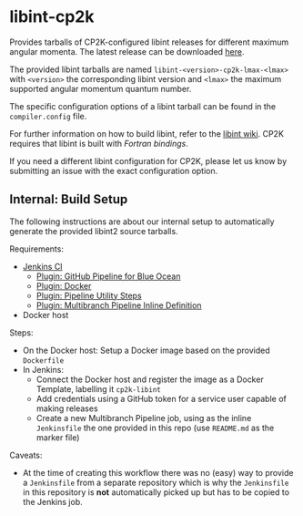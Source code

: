 # libint-cp2k

Provides tarballs of CP2K-configured libint releases for different maximum angular momenta. The latest release can be downloaded [here](https://github.com/cp2k/libint-cp2k/releases/latest).

The provided libint tarballs are named `libint-<version>-cp2k-lmax-<lmax>`
with `<version>` the corresponding libint version and `<lmax>` the maximum supported angular momentum quantum number.

The specific configuration options of a libint tarball can be found in the `compiler.config` file.

For further information on how to build libint, refer to the [libint wiki](https://github.com/evaleev/libint/wiki#compiling-libint-library).
CP2K requires that libint is built with *Fortran bindings*.

If you need a different libint configuration for CP2K, please let us know by submitting an issue with the exact configuration option.

## Internal: Build Setup

The following instructions are about our internal setup to automatically generate the provided libint2 source tarballs.

Requirements:

* [Jenkins CI](https://jenkins.io/)
  * [Plugin: GitHub Pipeline for Blue Ocean](https://plugins.jenkins.io/blueocean-github-pipeline)
  * [Plugin: Docker](https://plugins.jenkins.io/docker-plugin)
  * [Plugin: Pipeline Utility Steps](https://plugins.jenkins.io/pipeline-utility-steps)
  * [Plugin: Multibranch Pipeline Inline Definition](https://plugins.jenkins.io/inline-pipeline)
* Docker host

Steps:

* On the Docker host: Setup a Docker image based on the provided `Dockerfile`
* In Jenkins:
  * Connect the Docker host and register the image as a Docker Template, labelling it `cp2k-libint`
  * Add credentials using a GitHub token for a service user capable of making releases
  * Create a new Multibranch Pipeline job, using as the inline `Jenkinsfile` the one provided in this repo (use `README.md` as the marker file)

Caveats:

* At the time of creating this workflow there was no (easy) way to provide a `Jenkinsfile` from a separate repository which is why the `Jenkinsfile` in this repository is **not** automatically picked up but has to be copied to the Jenkins job.
